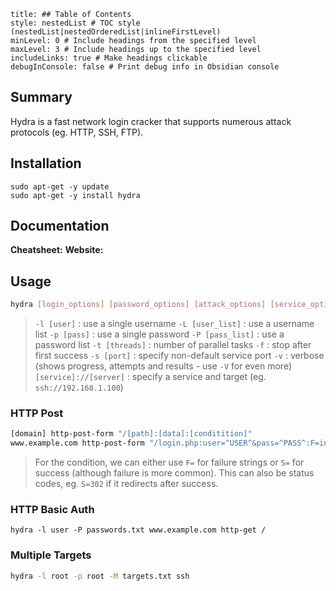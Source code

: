 ```table-of-contents
title: ## Table of Contents
style: nestedList # TOC style (nestedList|nestedOrderedList|inlineFirstLevel)
minLevel: 0 # Include headings from the specified level
maxLevel: 3 # Include headings up to the specified level
includeLinks: true # Make headings clickable
debugInConsole: false # Print debug info in Obsidian console
```

## Summary
Hydra is a fast network login cracker that supports numerous attack protocols (eg. HTTP, SSH, FTP).

## Installation
```
sudo apt-get -y update
sudo apt-get -y install hydra
```

## Documentation
**Cheatsheet:** 
**Website:** 
## Usage
```bash
hydra [login_options] [password_options] [attack_options] [service_options]
```
> `-l [user]` : use a single username
> `-L [user_list]` : use a username list
> `-p [pass]` : use a single password
> `-P [pass_list]` : use a password list
> `-t [threads]` : number of parallel tasks
> `-f` : stop after first success
> `-s [port]` : specify non-default service port
> `-v` : verbose (shows progress, attempts and results - use `-V` for even more)
> `[service]://[server]` : specify a service and target (eg. `ssh://192.168.1.100`)

### HTTP Post
```bash
[domain] http-post-form "/[path]:[data]:[conditition]"
www.example.com http-post-form "/login.php:user=^USER^&pass=^PASS^:F=incorrect"
```
> For the condition, we can either use `F=` for failure strings or `S=` for success (although failure is more common). This can also be status codes, eg. `S=302` if it redirects after success.
### HTTP Basic Auth
```
hydra -l user -P passwords.txt www.example.com http-get /
```

### Multiple Targets
```bash
hydra -l root -p root -M targets.txt ssh
```